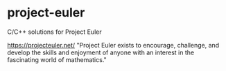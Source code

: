 # project-euler
C/C++ solutions for Project Euler


https://projecteuler.net/
"Project Euler exists to encourage, challenge, and develop the skills and enjoyment of anyone with an interest in the fascinating world of mathematics."